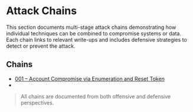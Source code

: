 # Attack Chains

This section documents multi-stage attack chains demonstrating how individual techniques can be combined to compromise systems or data. Each chain links to relevant write-ups and includes defensive strategies to detect or prevent the attack.

## Chains

- [001 – Account Compromise via Enumeration and Reset Token](./attack-chain-001-account-compromise.md)
- 

> All chains are documented from both offensive and defensive perspectives.

